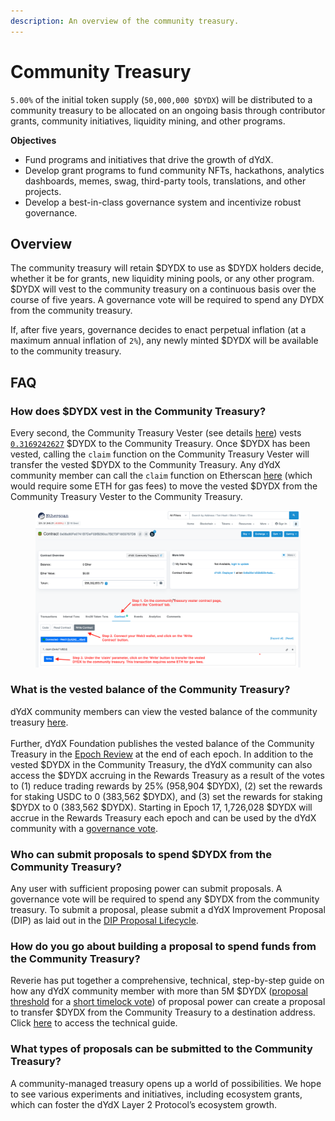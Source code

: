 ```yaml
---
description: An overview of the community treasury.
---
```


# Community Treasury

`5.00%` of the initial token supply (`50,000,000 $DYDX`) will be distributed to a community treasury to be allocated on an ongoing basis through contributor grants, community initiatives, liquidity mining, and other programs.

**Objectives**

* Fund programs and initiatives that drive the growth of dYdX.
* Develop grant programs to fund community NFTs, hackathons, analytics dashboards, memes, swag, third-party tools, translations, and other projects.
* Develop a best-in-class governance system and incentivize robust governance.

## Overview

The community treasury will retain $DYDX to use as $DYDX holders decide, whether it be for grants, new liquidity mining pools, or any other program. $DYDX will vest to the community treasury on a continuous basis over the course of five years. A governance vote will be required to spend any DYDX from the community treasury.

If, after five years, governance decides to enact perpetual inflation (at a maximum annual inflation of `2%`), any newly minted $DYDX will be available to the community treasury.

## FAQ

### How does $DYDX vest in the Community Treasury?

Every second, the Community Treasury Vester (see details [here](https://docs.dydx.community/dydx-governance/resources/technical-overview#governance-architecture-overview)) vests [`0.3169242627`](tel:03169242627) $DYDX to the Community Treasury. Once $DYDX has been vested, calling the `claim` function on the Community Treasury Vester will transfer the vested $DYDX to the Community Treasury. Any dYdX community member can call the `claim` function on Etherscan [here](https://etherscan.io/address/0x08a90Fe0741B7DeF03fB290cc7B273F1855767D8#writeContract) (which would require some ETH for gas fees) to move the vested $DYDX from the Community Treasury Vester to the Community Treasury.

<figure><img src="../.gitbook/assets/claim-function-CT-vester.png" alt=""><figcaption></figcaption></figure>

### What is the vested balance of the Community Treasury?

dYdX community members can view the vested balance of the community treasury [here](https://dydx.shippooor.xyz/). \
\
Further, dYdX Foundation publishes the vested balance of the Community Treasury in the [Epoch Review](https://dydx.foundation/blog) at the end of each epoch. In addition to the vested $DYDX in the Community Treasury, the dYdX community can also access the $DYDX accruing in the Rewards Treasury as a result of the votes to (1) reduce trading rewards by 25% (958,904 $DYDX), (2) set the rewards for staking USDC to 0 (383,562 $DYDX), and (3) set the rewards for staking $DYDX to 0 (383,562 $DYDX). Starting in Epoch 17, 1,726,028 $DYDX  will accrue in the Rewards Treasury each epoch and can be used by the dYdX community with a [governance vote](https://docs.dydx.community/dydx-governance/voting-and-governance/governance-parameters).

### Who can submit proposals to spend $DYDX from the Community Treasury?

Any user with sufficient proposing power can submit proposals. A governance vote will be required to spend any $DYDX from the community treasury. To submit a proposal, please submit a dYdX Improvement Proposal (DIP) as laid out in the [DIP Proposal Lifecycle](../voting-and-governance/dip-proposal-lifecycle.md).

### How do you go about building a proposal to spend funds from the Community Treasury?

Reverie has put together a comprehensive, technical, step-by-step guide on how any dYdX community member with more than 5M $DYDX ([proposal threshold](https://docs.dydx.community/dydx-governance/voting-and-governance/governance-parameters#timelock-parameters) for a [short timelock vote](https://docs.dydx.community/dydx-governance/voting-and-governance/governance-process#short-timelock-executor)) of proposal power can create a proposal to transfer $DYDX from the Community Treasury to a destination address. Click [here](https://app.gitbook.com/o/-MeNgGQU0ucT2xo4s8-T/s/-MeNfSkgj48hU0q8Zbjn/\~/changes/EyisuFjLIyJ7K9RzaTfJ/technical-guide-on-building-a-dydx-community-treasury-spending-proposal) to access the technical guide.

### What types of proposals can be submitted to the Community Treasury?

A community-managed treasury opens up a world of possibilities. We hope to see various experiments and initiatives, including ecosystem grants, which can foster the dYdX Layer 2 Protocol’s ecosystem growth.
